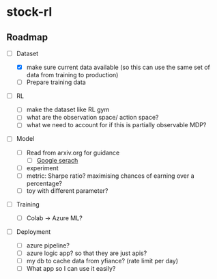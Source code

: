 # stock-rl

## Roadmap
- [ ] Dataset

  - [x] make sure current data available (so this can use the same set of data from training to production)
  - [ ] Prepare training data
- [ ] RL
  - [ ] make the dataset like RL gym
  - [ ] what are the observation space/ action space?
  - [ ] what we need to account for if this is partially observable MDP?
- [ ] Model
  - [ ] Read from arxiv.org for guidance
    - [ ] [Google serach](https://www.google.com/search?q=stock+price+reinforcement+learning+site%3Aarxiv.org&lr=&sca_esv=32e484f6156eb8e3&sca_upv=1&as_qdr=all&sxsrf=ADLYWIL-hasdETNN_Oz13vRkO_5aJRfppQ%3A1723124007938&ei=J8m0ZvHyOIun2roP0uvuoQc&ved=0ahUKEwixopaTweWHAxWLk1YBHdK1O3QQ4dUDCBA&uact=5&oq=stock+price+reinforcement+learning+site%3Aarxiv.org&gs_lp=Egxnd3Mtd2l6LXNlcnAiMXN0b2NrIHByaWNlIHJlaW5mb3JjZW1lbnQgbGVhcm5pbmcgc2l0ZTphcnhpdi5vcmdIpW5QozFYsG1wAXgAkAEAmAGZAqABviuqAQcwLjEwLjE2uAEDyAEA-AEBmAIAoAIAmAMAiAYBkgcAoAeSCQ&sclient=gws-wiz-serp)
  - [ ] experiment
  - [ ] metric: Sharpe ratio? maximising chances of earning over a percentage?
  - [ ] toy with different parameter?
- [ ] Training
  - [ ] Colab -> Azure ML?
- [ ] Deployment
  - [ ] azure pipeline?
  - [ ] azure logic app? so that they are just apis?
  - [ ] my db to cache data from yfiance? (rate limit per day)
  - [ ] What app so I can use it easily?
